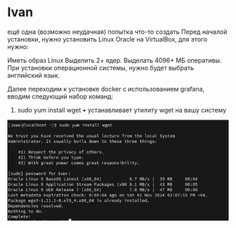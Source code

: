# Ivan
ещё одна (возможно неудачная) попытка что-то создать
Перед началой установки, нужно установить Linux Oracle на VirtualBox, для этого нужно:

Иметь образ Linux Выделить 2+ ядер. Выделать 4096+ МБ оперативы. При установки операционной системы, нужно будет выбрать английский язык.

Далее переходим к установке docker с использованием grafana, вводим следующий набор команд:
1. sudo yum install wget
• устанавливает утилиту wget на вашу систему

![Alt 1.png](https://github.com//hzkov/3/blob/main/1.jpg)
